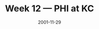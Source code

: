 ---
layout: game
title: Week 12 — PHI at KC
season: 2001
game_id: 2001_12_PHI_KC
week: 12
date: 2001-11-29
home_team: KC
away_team: PHI
final_home: 10
final_away: 23
pbp_url: /assets/data/pbp/2001/2001_12_PHI_KC.csv.gz
---